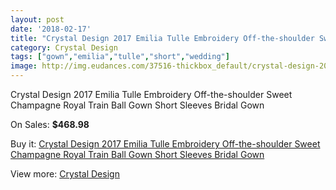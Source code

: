```yaml
---
layout: post
date: '2018-02-17'
title: "Crystal Design 2017 Emilia Tulle Embroidery Off-the-shoulder Sweet Champagne Royal Train Ball Gown Short Sleeves Bridal Gown"
category: Crystal Design 
tags: ["gown","emilia","tulle","short","wedding"]
image: http://img.eudances.com/37516-thickbox_default/crystal-design-2017-emilia-tulle-embroidery-off-the-shoulder-sweet-champagne-royal-train-ball-gown-short-sleeves-bridal-gown.jpg
---
```

Crystal Design 2017 Emilia Tulle Embroidery Off-the-shoulder Sweet Champagne Royal Train Ball Gown Short Sleeves Bridal Gown

On Sales: **$468.98**
<a href="https://www.eudances.com/en/crystal-design/11087-crystal-design-2017-emilia-tulle-embroidery-off-the-shoulder-sweet-champagne-royal-train-ball-gown-short-sleeves-bridal-gown.html"><amp-img layout="responsive" width="600" height="600" src="//img.eudances.com/37516-thickbox_default/crystal-design-2017-emilia-tulle-embroidery-off-the-shoulder-sweet-champagne-royal-train-ball-gown-short-sleeves-bridal-gown.jpg" alt="Crystal Design 2017 Emilia Tulle Embroidery Off-the-shoulder Sweet Champagne Royal Train Ball Gown Short Sleeves Bridal Gown 0" /></a>
<a href="https://www.eudances.com/en/crystal-design/11087-crystal-design-2017-emilia-tulle-embroidery-off-the-shoulder-sweet-champagne-royal-train-ball-gown-short-sleeves-bridal-gown.html"><amp-img layout="responsive" width="600" height="600" src="//img.eudances.com/37527-thickbox_default/crystal-design-2017-emilia-tulle-embroidery-off-the-shoulder-sweet-champagne-royal-train-ball-gown-short-sleeves-bridal-gown.jpg" alt="Crystal Design 2017 Emilia Tulle Embroidery Off-the-shoulder Sweet Champagne Royal Train Ball Gown Short Sleeves Bridal Gown 1" /></a>
<a href="https://www.eudances.com/en/crystal-design/11087-crystal-design-2017-emilia-tulle-embroidery-off-the-shoulder-sweet-champagne-royal-train-ball-gown-short-sleeves-bridal-gown.html"><amp-img layout="responsive" width="600" height="600" src="//img.eudances.com/37526-thickbox_default/crystal-design-2017-emilia-tulle-embroidery-off-the-shoulder-sweet-champagne-royal-train-ball-gown-short-sleeves-bridal-gown.jpg" alt="Crystal Design 2017 Emilia Tulle Embroidery Off-the-shoulder Sweet Champagne Royal Train Ball Gown Short Sleeves Bridal Gown 2" /></a>
<a href="https://www.eudances.com/en/crystal-design/11087-crystal-design-2017-emilia-tulle-embroidery-off-the-shoulder-sweet-champagne-royal-train-ball-gown-short-sleeves-bridal-gown.html"><amp-img layout="responsive" width="600" height="600" src="//img.eudances.com/37525-thickbox_default/crystal-design-2017-emilia-tulle-embroidery-off-the-shoulder-sweet-champagne-royal-train-ball-gown-short-sleeves-bridal-gown.jpg" alt="Crystal Design 2017 Emilia Tulle Embroidery Off-the-shoulder Sweet Champagne Royal Train Ball Gown Short Sleeves Bridal Gown 3" /></a>
<a href="https://www.eudances.com/en/crystal-design/11087-crystal-design-2017-emilia-tulle-embroidery-off-the-shoulder-sweet-champagne-royal-train-ball-gown-short-sleeves-bridal-gown.html"><amp-img layout="responsive" width="600" height="600" src="//img.eudances.com/37524-thickbox_default/crystal-design-2017-emilia-tulle-embroidery-off-the-shoulder-sweet-champagne-royal-train-ball-gown-short-sleeves-bridal-gown.jpg" alt="Crystal Design 2017 Emilia Tulle Embroidery Off-the-shoulder Sweet Champagne Royal Train Ball Gown Short Sleeves Bridal Gown 4" /></a>
<a href="https://www.eudances.com/en/crystal-design/11087-crystal-design-2017-emilia-tulle-embroidery-off-the-shoulder-sweet-champagne-royal-train-ball-gown-short-sleeves-bridal-gown.html"><amp-img layout="responsive" width="600" height="600" src="//img.eudances.com/37523-thickbox_default/crystal-design-2017-emilia-tulle-embroidery-off-the-shoulder-sweet-champagne-royal-train-ball-gown-short-sleeves-bridal-gown.jpg" alt="Crystal Design 2017 Emilia Tulle Embroidery Off-the-shoulder Sweet Champagne Royal Train Ball Gown Short Sleeves Bridal Gown 5" /></a>
<a href="https://www.eudances.com/en/crystal-design/11087-crystal-design-2017-emilia-tulle-embroidery-off-the-shoulder-sweet-champagne-royal-train-ball-gown-short-sleeves-bridal-gown.html"><amp-img layout="responsive" width="600" height="600" src="//img.eudances.com/37522-thickbox_default/crystal-design-2017-emilia-tulle-embroidery-off-the-shoulder-sweet-champagne-royal-train-ball-gown-short-sleeves-bridal-gown.jpg" alt="Crystal Design 2017 Emilia Tulle Embroidery Off-the-shoulder Sweet Champagne Royal Train Ball Gown Short Sleeves Bridal Gown 6" /></a>
<a href="https://www.eudances.com/en/crystal-design/11087-crystal-design-2017-emilia-tulle-embroidery-off-the-shoulder-sweet-champagne-royal-train-ball-gown-short-sleeves-bridal-gown.html"><amp-img layout="responsive" width="600" height="600" src="//img.eudances.com/37521-thickbox_default/crystal-design-2017-emilia-tulle-embroidery-off-the-shoulder-sweet-champagne-royal-train-ball-gown-short-sleeves-bridal-gown.jpg" alt="Crystal Design 2017 Emilia Tulle Embroidery Off-the-shoulder Sweet Champagne Royal Train Ball Gown Short Sleeves Bridal Gown 7" /></a>
<a href="https://www.eudances.com/en/crystal-design/11087-crystal-design-2017-emilia-tulle-embroidery-off-the-shoulder-sweet-champagne-royal-train-ball-gown-short-sleeves-bridal-gown.html"><amp-img layout="responsive" width="600" height="600" src="//img.eudances.com/37520-thickbox_default/crystal-design-2017-emilia-tulle-embroidery-off-the-shoulder-sweet-champagne-royal-train-ball-gown-short-sleeves-bridal-gown.jpg" alt="Crystal Design 2017 Emilia Tulle Embroidery Off-the-shoulder Sweet Champagne Royal Train Ball Gown Short Sleeves Bridal Gown 8" /></a>
<a href="https://www.eudances.com/en/crystal-design/11087-crystal-design-2017-emilia-tulle-embroidery-off-the-shoulder-sweet-champagne-royal-train-ball-gown-short-sleeves-bridal-gown.html"><amp-img layout="responsive" width="600" height="600" src="//img.eudances.com/37519-thickbox_default/crystal-design-2017-emilia-tulle-embroidery-off-the-shoulder-sweet-champagne-royal-train-ball-gown-short-sleeves-bridal-gown.jpg" alt="Crystal Design 2017 Emilia Tulle Embroidery Off-the-shoulder Sweet Champagne Royal Train Ball Gown Short Sleeves Bridal Gown 9" /></a>
<a href="https://www.eudances.com/en/crystal-design/11087-crystal-design-2017-emilia-tulle-embroidery-off-the-shoulder-sweet-champagne-royal-train-ball-gown-short-sleeves-bridal-gown.html"><amp-img layout="responsive" width="600" height="600" src="//img.eudances.com/37518-thickbox_default/crystal-design-2017-emilia-tulle-embroidery-off-the-shoulder-sweet-champagne-royal-train-ball-gown-short-sleeves-bridal-gown.jpg" alt="Crystal Design 2017 Emilia Tulle Embroidery Off-the-shoulder Sweet Champagne Royal Train Ball Gown Short Sleeves Bridal Gown 10" /></a>
<a href="https://www.eudances.com/en/crystal-design/11087-crystal-design-2017-emilia-tulle-embroidery-off-the-shoulder-sweet-champagne-royal-train-ball-gown-short-sleeves-bridal-gown.html"><amp-img layout="responsive" width="600" height="600" src="//img.eudances.com/37517-thickbox_default/crystal-design-2017-emilia-tulle-embroidery-off-the-shoulder-sweet-champagne-royal-train-ball-gown-short-sleeves-bridal-gown.jpg" alt="Crystal Design 2017 Emilia Tulle Embroidery Off-the-shoulder Sweet Champagne Royal Train Ball Gown Short Sleeves Bridal Gown 11" /></a>

Buy it: [Crystal Design 2017 Emilia Tulle Embroidery Off-the-shoulder Sweet Champagne Royal Train Ball Gown Short Sleeves Bridal Gown](https://www.eudances.com/en/crystal-design/11087-crystal-design-2017-emilia-tulle-embroidery-off-the-shoulder-sweet-champagne-royal-train-ball-gown-short-sleeves-bridal-gown.html "Crystal Design 2017 Emilia Tulle Embroidery Off-the-shoulder Sweet Champagne Royal Train Ball Gown Short Sleeves Bridal Gown")

View more: [Crystal Design ](https://www.eudances.com/en/134-crystal-design "Crystal Design ")